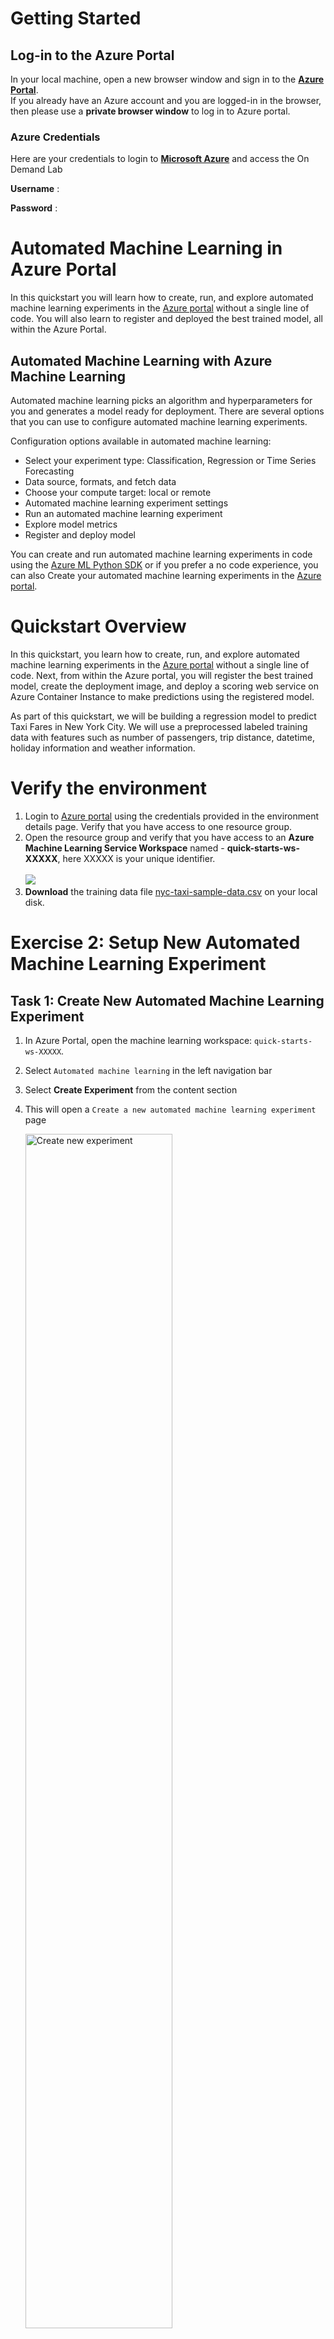 # Getting Started
## Log-in to the Azure Portal

In your local machine, open a new browser window and sign in to the **[Azure Portal](<http://portal.azure.com>)**.</br>
If you already have an Azure account and you are logged-in in the browser, then please use a **private browser window** to log in to Azure portal.  


### Azure Credentials
Here are your credentials to login to **[Microsoft Azure](<http://portal.azure.com>)** and access the On Demand Lab

<inject key="AzureCredentials"></inject>

**Username** : <inject key="AzureAdUserEmail"></inject>

**Password** : <inject key="AzureAdUserPassword"></inject>


# Automated Machine Learning in Azure Portal

In this quickstart you will learn how to create, run, and explore automated machine learning experiments in the [Azure portal](https://docs.microsoft.com/en-us/azure/machine-learning/service/how-to-create-portal-experiments) without a single line of code. You will also learn to register and deployed the best trained model, all within the Azure Portal.


## Automated Machine Learning with Azure Machine Learning
Automated machine learning picks an algorithm and hyperparameters for you and generates a model ready for deployment. There are several options that you can use to configure automated machine learning experiments.

Configuration options available in automated machine learning:

- Select your experiment type: Classification, Regression or Time Series Forecasting
- Data source, formats, and fetch data
- Choose your compute target: local or remote
- Automated machine learning experiment settings
- Run an automated machine learning experiment
- Explore model metrics
- Register and deploy model

You can create and run automated machine learning experiments in code using the [Azure ML Python SDK](https://docs.microsoft.com/en-us/azure/machine-learning/service/how-to-configure-auto-train) or if you prefer a no code experience, you can also Create your automated machine learning experiments in the [Azure portal](https://docs.microsoft.com/en-us/azure/machine-learning/service/how-to-create-portal-experiments).

# Quickstart Overview

In this quickstart, you learn how to create, run, and explore automated machine learning experiments in the [Azure portal](https://docs.microsoft.com/en-us/azure/machine-learning/service/how-to-create-portal-experiments) without a single line of code. Next, from within the Azure portal, you will register the best trained model, create the deployment image, and deploy a scoring web service on Azure Container Instance to make predictions using the registered model. 

As part of this quickstart, we will be building a regression model to predict Taxi Fares in New York City. We will use a preprocessed labeled training data with features such as number of passengers, trip distance, datetime, holiday information and weather information.

# Verify the environment

1. Login to [Azure portal](https://portal.azure.com) using the credentials provided in the environment details page. Verify that you have access to one resource group.
2. Open the resource group and verify that you have access to an **Azure Machine Learning Service Workspace** named - **quick-starts-ws-XXXXX**,  here XXXXX is your unique identifier.</br></br>
<kbd>![](images/mlrg.jpg)</kbd></br>
3. **Download** the training data file [nyc-taxi-sample-data.csv](https://quickstartsws9073123377.blob.core.windows.net/azureml-blobstore-0d1c4218-a5f9-418b-bf55-902b65277b85/quickstarts/nyc-taxi-data/nyc-taxi-sample-data.csv) on your local disk.


# Exercise 2: Setup New Automated Machine Learning Experiment

## Task 1: Create New Automated Machine Learning Experiment

1. In Azure Portal, open the machine learning workspace: `quick-starts-ws-XXXXX`.
2. Select `Automated machine learning` in the left navigation bar
3. Select **Create Experiment** from the content section
4. This will open a `Create a new automated machine learning experiment` page

   <img src="./images/02_CreateExperiment.png" width="70%" height="70%" title="Create new experiment">

5. Provide an experiment name: `auto-ml-exp`
6. Select **Create a new compute**

   <img src="./images/03_NewExperiment_1.png" width="70%" height="70%"  title="Provide experiment name and click on compute">

## Task 2: Create New Compute

1. Provide compute name: `auto-ml-compute`
2. Select your VM size: `Standard_DS3_v2`
3. Provide `Additional Settings`

   a. Minimum number of nodes: 1
   
   b. Maximum number of nodes: 1
   
4. Select **Create**
5. Wait for compute to be ready. This may take 2-3 minutes.
6. Select **Next**

   <img src="./images/04_CreateNewCompute.png" width="70%" height="70%" title="Create new compute">

# Exercise 3: Upload and Review Training Data

## Task 1: Upload Training Data

- Select **Upload**
- Upload `nyc-taxi-sample-data.csv` from your local disk

  <img src="./images/05_UploadDataFile.png" width="70%" height="70%" title="Upload training data">

## Task 2: Review Training Data

- Select **nyc-taxi-sample-data.csv** from the list

  <img src="./images/06_ReviewDataFile.png" width="70%" height="70%" title="Select training data">

- Review your training data. Scroll to right to observe the target column: `totalAmount`

  <img src="./images/061_ReviewDataFile.png" width="70%" height="70%" title="Review training data">

# Exercise 4: Setup Experiment Settings

## Task 1: Basic Settings

1. Select Prediction Task: **Regression**
2. Select Target column: **totalAmount**
3. Open **Advanced Settings**

   <img src="./images/07_SetupExp_1.png" width="70%" height="70%" title="Setup experiment basic settings">

## Task 2: Advanced Settings

1. Select Primary metric **spearman_correlation**
2. Select Max number of iterations: **3**
3. Select Number of Cross Validations: **5**
4. Select Max concurrent iterations: **1**

   <img src="./images/08_SetupExp_2.png" width="70%" height="70%" title="Setup experiment advanced settings">

# Exercise 5: Start and Monitor Experiment

## Task 1: Start Experiment

1. Scroll down and select **Start** to run the experiment

   <img src="./images/09_StartExp.png" width="70%" height="70%" title="Start Experiment">

## Task 2: Monitor Experiment

1. The experiment will run for about *5-10 min*
2. In the **Run Details** screen, observe the performance of the various models for the primary metric: **spearman_correlation**

   <img src="./images/09_ReviewRunDetails_1.png" width="70%" height="70%" title="Review run details - graph view">
  
3. Scroll down to see a table view of different iterations
4. Wait for the experiment to complete

# Exercise 6: Review Best Model's Performance

## Task 1: Review Best Model Predictions

1. From the table view, select the iteration with the best **spearman_correlation** score. Note that the spearman_correlation measures the monotonic relationships between the predicted value and actual value. In this case, the model with spearman_correlation score closest to 1 is the best model.

   <img src="./images/010_ReviewRunDetails_2.png" width="70%" height="70%" title="Review run details - table view">
  
2. Review **Predicted Taxi Fare vs True Taxi Fare** for your model

   <img src="./images/011_ReviewPredictions.png" width="70%" height="70%" title="Review Best Model Predictions">

## Task 2: Review Best Model Metrics

1. Scroll down to review various performance metrics for your model

   <img src="./images/012_ReviewMetrics.png" width="70%" height="70%" title="Review Best Model Metrics">

# Exercise 7: Deploy Best Model

1. Return to `Run Details` screen
2. Select **Deploy Best Model** as shown

   <img src="./images/014_DeployBestModel.png" width="70%" height="70%" title="Deploy Best Model">
  
Note that deployment process consists of four steps: (1) *Register Best Model*, (2) Download *Scoring and Environment Script files*, (3) Create *Deployment Image* using the downloaded script files, and (4) Deploy *Scoring Web Service* using the created image.

## Step 1: Register Best Model

1. Select **Register Model** link.

   <img src="./images/015_RegisterModel.png" width="70%" height="70%" title="Register Best Model">

## Step 2: Download the Script Files

1. Select **Download Scoring Script** link. This will download `scoring.py` file to your local disk.
2. Select **Download Environment Script** link. This will download `condaEnv.yml` file to your local disk.

   <img src="./images/016_DownloadScripts.png" width="70%" height="70%" title="Download the Script Files">

## Step 3: Create the Deployment Image

1. Navigate to the `Models` section in your Azure Portal Workspace
2. Select the `Registered Model`
3. Select **Create Image**

   <img src="./images/017_CreateImage_1.png" width="70%" height="70%" title="Click on Create Image">

4. On the `Create an Image` page provide the information as shown below:

   a. Name: `nyc-taxi-automl`
   
   b. Description: `Predicting NYC Taxi Fares Image.`
   
   c. Runtime: `Python`
   
   d. Scoring File: `scoring.py` (upload the scoring script file you saved in Step #2)
   
   e. Conda File: `condaEnv.yml` (upload the environment script file you saved in Step #2)

5. Select **Create** button.
6. Creating an image can take upto 5-10 minutes. Wait for the image to be created before proceeding.

   <img src="./images/017_CreateImage_2.png" width="70%" height="70%" title="Create an Image Information Page">

## Step 4: Deploy the Scoring Web Service

1. Navigate to the `Images` section in your Azure Portal Workspace
2. Select the image created above: `nyc-taxi-automl`
3. Confirm that the image creation succeeded
4. Select **Create Deployment**

   <img src="./images/018_CreateDeployment_1.png" width="70%" height="70%" title="Click on Create Deployment">

5. On the `Create Deployment` page provide the information as shown below and then select **Create** button:

   a. Name: `nyc-taxi-predictor`
   
   b. Description: `Predict NYC Taxi Fares!`
   
   c. Compute Type: `ACI` (We will deploy the scoring web service on an Azure Container Instance (ACI))

      <img src="./images/018_CreateDeployment_2.png" width="70%" height="70%" title="Create Deployment Information Page">

6. Creating a scoring web service can take upto 5 minutes.
7. Navigate to the `Deployments` section in your Azure Portal Workspace. Wait for the service to be ready before proceeding.

   <img src="./images/018_CreateDeployment_3.png" width="70%" height="70%" title="Create Deployment Information Page">

# Exercise 8: Challenge Experiment

In the current experiment, the pipeline of `MaxAbsScaler, RandomForest` gave us the best performing model with the spearman correlation score of: **0.934**. Can you expand the number of iterations for the Automated Machine Learning experiment to see if we can find a better performing model? Note that `Number of iterations` parameter is defined as follows: *In each iteration, a new machine learning model is trained with your data. This is the primary value that affects total run time.*

# Exercise 9: Clean-up

1. Navigate to the `Compute` section in your Azure Portal Workspace and delete your compute target: `auto-ml-compute`

   <img src="./images/013_DeleteCompute.png" width="70%" height="70%">
